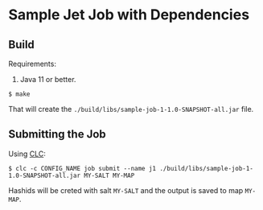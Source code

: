 # Sample Jet Job with Dependencies

## Build

Requirements:

1. Java 11 or better.

```
$ make
```

That will create the `./build/libs/sample-job-1-1.0-SNAPSHOT-all.jar` file.

## Submitting the Job

Using [CLC](https://github.com/hazelcast/hazelcast-commandline-client):

```
$ clc -c CONFIG_NAME job submit --name j1 ./build/libs/sample-job-1-1.0-SNAPSHOT-all.jar MY-SALT MY-MAP
```

Hashids will be creted with salt `MY-SALT` and the output is saved to map `MY-MAP`.


